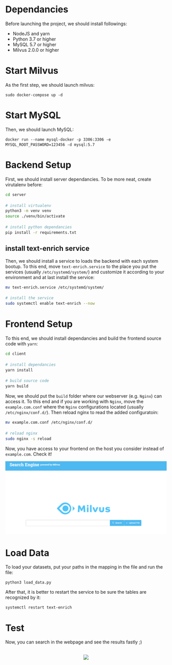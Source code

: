 # Dependancies
Before launching the project, we should install followings:
- NodeJS and yarn
- Python 3.7 or higher
- MySQL 5.7 or higher
- Milvus 2.0.0 or higher

# Start Milvus
As the first step, we should launch milvus:
```
sudo docker-compose up -d
```
# Start MySQL
Then, we should launch MySQL:
```
docker run --name mysql-docker -p 3306:3306 -e MYSQL_ROOT_PASSWORD=123456 -d mysql:5.7
```
# Backend Setup
First, we should install server dependancies. To be more neat, create virutalenv before:
```bash
cd server

# install virtualenv
python3 -m venv venv
source ./venv/bin/activate

# install python dependancies
pip install -r requirements.txt
```
## install text-enrich service
Then, we should install a service to loads the backend with each system bootup. 
To this end, move `text-enrich.service` to the place you put the services (usually `/etc/systemd/system/`) and customize it according to your environment and at last install the service:
```bash
mv text-enrich.service /etc/systemd/system/

# install the service
sudo systemctl enable text-enrich --now
```
# Frontend Setup
To this end, we should install dependancies and build the frontend source code with `yarn`:
```bash
cd client

# install dependancies
yarn install

# build source code
yarn build
```
Now, we should put the `build` folder where our webserver (e.g. `Nginx`) can access it.
To this end and if you are working with `Nginx`, move the `example.com.conf` where the `Nginx` configurations located (usually `/etc/nginx/conf.d/`). Then reload nginx to read the added configuratoin:
```bash
mv example.com.conf /etc/nginx/conf.d/

# reload nginx
sudo nginx -s reload
```
Now, you have access to your frontend on the host you consider instead of `example.com`. Check it!

![1](media/home.png)
# Load Data
To load your datasets, put your paths in the mapping in the file and run the file:
```
python3 load_data.py
```
After that, it is better to restart the service to be sure the tables are recognized by it:
```
systemctl restart text-enrich
```
# Test
Now, you can search in the webpage and see the results fastly ;)
<br><br>

<center>
<img src='media/demo.gif' />
</center>